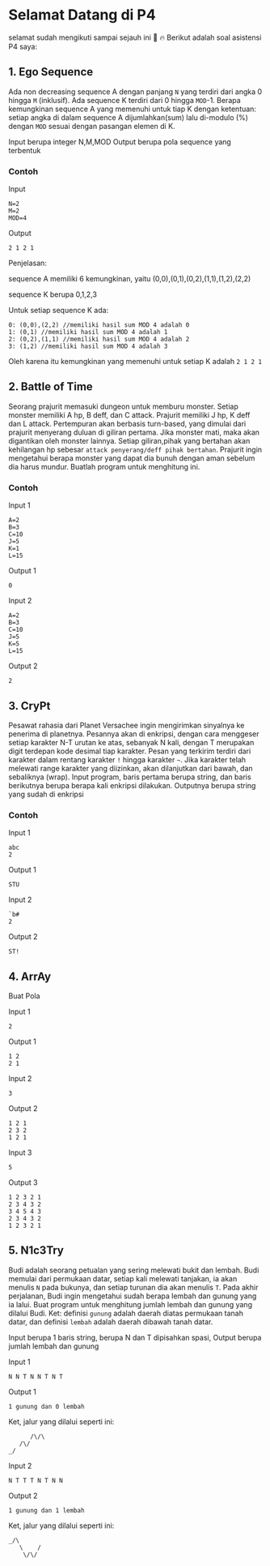 # Selamat Datang di P4
selamat sudah mengikuti sampai sejauh ini :clap: :fire:
Berikut adalah soal asistensi P4 saya:

## 1. Ego Sequence
Ada non decreasing sequence A dengan panjang ```N``` yang terdiri dari angka 0 hingga ```M``` (inklusif). Ada sequence K terdiri dari 0 hingga ```MOD```-1. Berapa kemungkinan sequence A yang memenuhi untuk tiap K dengan ketentuan: setiap angka di dalam sequence A dijumlahkan(sum) lalu di-modulo (%) dengan ```MOD``` sesuai dengan pasangan elemen di K.

Input berupa integer N,M,MOD
Output berupa pola sequence yang terbentuk

### Contoh 

Input
```
N=2
M=2
MOD=4
```
Output
```
2 1 2 1
```
Penjelasan:

sequence A memiliki 6 kemungkinan, yaitu (0,0),(0,1),(0,2),(1,1),(1,2),(2,2)

sequence K berupa 0,1,2,3

Untuk setiap sequence K ada:
```
0: (0,0),(2,2) //memiliki hasil sum MOD 4 adalah 0
1: (0,1) //memiliki hasil sum MOD 4 adalah 1
2: (0,2),(1,1) //memiliki hasil sum MOD 4 adalah 2
3: (1,2) //memiliki hasil sum MOD 4 adalah 3
```

Oleh karena itu kemungkinan yang memenuhi untuk setiap K adalah ```2 1 2 1```

## 2. Battle of Time
 
 Seorang prajurit memasuki dungeon untuk memburu monster. Setiap monster memiliki A hp, B deff, dan C attack. Prajurit memiliki J hp, K deff dan L attack. Pertempuran akan berbasis turn-based, yang dimulai dari prajurit menyerang duluan di giliran pertama. Jika monster mati, maka akan digantikan oleh monster lainnya. Setiap giliran,pihak yang bertahan akan kehilangan hp sebesar ```attack penyerang/deff pihak bertahan```. Prajurit ingin mengetahui berapa monster yang dapat dia bunuh dengan aman sebelum dia harus mundur. Buatlah program untuk menghitung ini. 
 
 ### Contoh 

Input 1
```
A=2
B=3
C=10
J=5
K=1
L=15
```
Output 1
```
0
```

Input 2
```
A=2
B=3
C=10
J=5
K=5
L=15
```
Output 2
```
2
```

## 3. CryPt
Pesawat rahasia dari Planet Versachee ingin mengirimkan sinyalnya ke penerima di planetnya. Pesannya akan di enkripsi, dengan cara menggeser setiap karakter N-T urutan ke atas, sebanyak N kali, dengan T merupakan digit terdepan kode desimal tiap karakter. Pesan yang terkirim terdiri dari karakter dalam rentang karakter ```!``` hingga karakter ```~```.
Jika karakter telah melewati range karakter yang diizinkan, akan dilanjutkan dari bawah, dan sebaliknya (wrap). Input program, baris pertama berupa string, dan baris berikutnya berupa berapa kali enkripsi dilakukan. Outputnya berupa string yang sudah di enkripsi

### Contoh

Input 1
```
abc
2
```
Output 1
```
STU
```
Input 2
```
`b#
2
```
Output 2
```
ST!
```

## 4. ArrAy
Buat Pola

Input 1
```
2
```
Output 1
```
1 2
2 1
```
Input 2
```
3
```
Output 2
```
1 2 1
2 3 2
1 2 1
```
Input 3
```
5
```
Output 3
```
1 2 3 2 1
2 3 4 3 2
3 4 5 4 3
2 3 4 3 2
1 2 3 2 1
```
## 5. N1c3Try
Budi adalah seorang petualan yang sering melewati bukit dan lembah. Budi memulai dari permukaan datar, setiap kali melewati  tanjakan, ia akan menulis ```N``` pada bukunya, dan setiap turunan dia akan menulis ```T```. Pada akhir perjalanan, Budi ingin mengetahui sudah berapa lembah dan gunung yang ia lalui. Buat program untuk menghitung jumlah lembah dan gunung yang dilalui Budi. Ket: definisi ```gunung``` adalah daerah diatas permukaan tanah datar, dan definisi ```lembah``` adalah daerah dibawah tanah datar.

Input berupa 1 baris string, berupa N dan T dipisahkan spasi, Output berupa jumlah lembah dan gunung

Input 1
```
N N T N N T N T
```
Output 1
```
1 gunung dan 0 lembah
```
Ket, jalur yang dilalui seperti ini:
```
      /\/\
   /\/
_/
```
Input 2
```
N T T T N T N N
```
Output 2
```
1 gunung dan 1 lembah
```
Ket, jalur yang dilalui seperti ini:
```
_/\
   \    /
    \/\/
```
